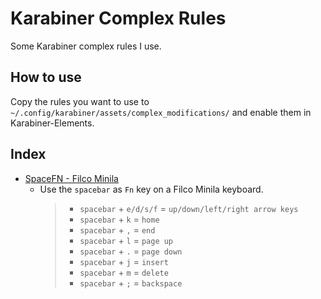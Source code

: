 # Karabiner Complex Rules

Some Karabiner complex rules I use.

## How to use

Copy the rules you want to use to
`~/.config/karabiner/assets/complex_modifications/` and enable them in
Karabiner-Elements.

## Index

- [SpaceFN - Filco Minila](rules/SpaceFN_FilcoMinila.json)
  - Use the `spacebar` as `Fn` key on a Filco Minila keyboard.
    > - `spacebar` + `e/d/s/f` = `up/down/left/right arrow keys`
    > - `spacebar` + `k` = `home`
    > - `spacebar` + `,` = `end`
    > - `spacebar` + `l` = `page up`
    > - `spacebar` + `.` = `page down`
    > - `spacebar` + `j` = `insert`
    > - `spacebar` + `m` = `delete`
    > - `spacebar` + `;` = `backspace`
